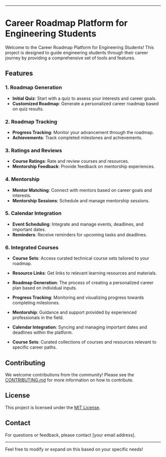 
---

# Career Roadmap Platform for Engineering Students

Welcome to the Career Roadmap Platform for Engineering Students! This project is designed to guide engineering students through their career journey by providing a comprehensive set of tools and features.

## Features

### 1. **Roadmap Generation**
   - **Initial Quiz**: Start with a quiz to assess your interests and career goals.
   - **Customized Roadmap**: Generate a personalized career roadmap based on quiz results.

### 2. **Roadmap Tracking**
   - **Progress Tracking**: Monitor your advancement through the roadmap.
   - **Achievements**: Track completed milestones and achievements.

### 3. **Ratings and Reviews**
   - **Course Ratings**: Rate and review courses and resources.
   - **Mentorship Feedback**: Provide feedback on mentorship experiences.

### 4. **Mentorship**
   - **Mentor Matching**: Connect with mentors based on career goals and interests.
   - **Mentorship Sessions**: Schedule and manage mentorship sessions.

### 5. **Calendar Integration**
   - **Event Scheduling**: Integrate and manage events, deadlines, and important dates.
   - **Reminders**: Receive reminders for upcoming tasks and deadlines.

### 6. **Integrated Courses**
   - **Course Sets**: Access curated technical course sets tailored to your roadmap.
   - **Resource Links**: Get links to relevant learning resources and materials.

- **Roadmap Generation**: The process of creating a personalized career plan based on individual inputs.
- **Progress Tracking**: Monitoring and visualizing progress towards completing milestones.
- **Mentorship**: Guidance and support provided by experienced professionals in the field.
- **Calendar Integration**: Syncing and managing important dates and deadlines within the platform.
- **Course Sets**: Curated collections of courses and resources relevant to specific career paths.


## Contributing

We welcome contributions from the community! Please see the [CONTRIBUTING.md](CONTRIBUTING.md) for more information on how to contribute.

## License

This project is licensed under the [MIT License](LICENSE).

## Contact

For questions or feedback, please contact [your email address].

---

Feel free to modify or expand on this based on your specific needs!
